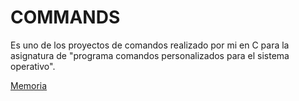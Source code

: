 # COMMANDS

Es uno de los proyectos de comandos realizado por mi en C para la asignatura de "programa comandos personalizados para el sistema operativo".

[Memoria](https://sites.google.com/uoc.edu/commands)